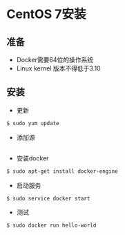 # CentOS 7安装

## 准备
- Docker需要64位的操作系统
- Linux kernel 版本不得低于3.10

## 安装
- 更新
```bash
$ sudo yum update
```

- 添加源
```bash
```

- 安装docker
```bash
$ sudo apt-get install docker-engine
```

- 启动服务
```bash
$ sudo service docker start
```

- 测试
```bash
$ sudo docker run hello-world

